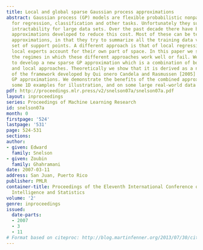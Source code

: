 ```yaml
---
title: Local and global sparse Gaussian process approximations
abstract: Gaussian process (GP) models are flexible probabilistic nonparametric models
  for regression, classification and other tasks. Unfortunately they suffer from computational
  intractability for large data sets. Over the past decade there have been many different
  approximations developed to reduce this cost. Most of these can be termed global
  approximations, in that they try to summarize all the training data via a small
  set of support points. A different approach is that of local regression, where many
  local experts account for their own part of space. In this paper we start by investigating
  the regimes in which these different approaches work well or fail. We then proceed
  to develop a new sparse GP approximation which is a combination of both the global
  and local approaches. Theoretically we show that it is derived as a natural extension
  of the framework developed by Qui onero Candela and Rasmussen [2005] for n sparse
  GP approximations. We demonstrate the benefits of the combined approximation on
  some 1D examples for illustration, and on some large real-world data sets.
pdf: http://proceedings.mlr.press/v2/snelson07a/snelson07a.pdf
layout: inproceedings
series: Proceedings of Machine Learning Research
id: snelson07a
month: 0
firstpage: '524'
lastpage: '531'
page: 524-531
sections: 
author:
- given: Edward
  family: Snelson
- given: Zoubin
  family: Ghahramani
date: 2007-03-11
address: San Juan, Puerto Rico
publisher: PMLR
container-title: Proceedings of the Eleventh International Conference on Artificial
  Intelligence and Statistics
volume: '2'
genre: inproceedings
issued:
  date-parts:
  - 2007
  - 3
  - 11
# Format based on citeproc: http://blog.martinfenner.org/2013/07/30/citeproc-yaml-for-bibliographies/
---
```

